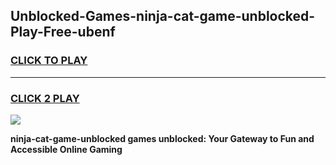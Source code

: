 
## Unblocked-Games-ninja-cat-game-unblocked-Play-Free-ubenf
<h3>
<a href="https://premium76.site?title=ninja-cat-game-unblocked&ref=22A">CLICK TO PLAY</a></h3>
<hr>

<h3>
<a href="https://premium76.site?title=ninja-cat-game-unblocked&ref=22A">CLICK 2 PLAY</a>
  
</h3>

<a href="https://premium76.site?title=ninja-cat-game-unblocked&ref=22A"><img src="https://clearcache.store/games.png"></a>


**ninja-cat-game-unblocked games unblocked: Your Gateway to Fun and Accessible Online Gaming**
